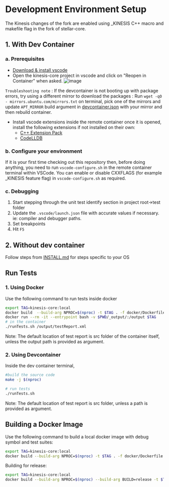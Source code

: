 # Development Environment Setup

The Kinesis changes of the fork are enabled using _KINESIS C++ macro and makefile flag in the fork of stellar-core.

## 1. With Dev Container

### a. Prerequisites
- [Download & install vscode](https://code.visualstudio.com/download)
- Open the kinesis-core project in vscode and click on "Reopen in Container" when asked. 
![image](https://user-images.githubusercontent.com/29750/203445568-939211f6-126f-4150-8b7e-d2b3360effff.png)

`Troubleshooting note` : If the devcontainer is not booting up with package errors, try using a different mirror to download the packages : Run `wget -qO - mirrors.ubuntu.com/mirrors.txt` on terminal, pick one of the mirrors and update `APT_MIRROR` build argument in [devcontainer.json](.devcontainer/devcontainer.json) with your mirror and then rebuild container.

- Install vscode extensions inside the remote container once it is opened, install the following extensions if not installed on their own:
    * [C++ Extension Pack](https://marketplace.visualstudio.com/items?itemName=ms-vscode.cpptools-extension-pack)
    * [CodeLLDB](https://marketplace.visualstudio.com/items?itemName=vadimcn.vscode-lldb)

### b. Configure your environment

If it is your first time checking out this repository then, before doing anything, you need to run `vscode-configure.sh` in the remote container terminal within VSCode. You can enable or disable CXXFLAGS (for example _KINESIS feature flag) in `vscode-configure.sh` as required. 

### c. Debugging

1. Start stepping through the unit test identify section in project root->test folder
2. Update the `.vscode/launch.json` file with accurate values if necessary. ie: compiler and debugger paths.
3. Set breakpoints
4. Hit `F5`

## 2. Without dev container 
Follow steps from [INSTALL.md](INSTALL.md) for steps specific to your OS


## Run Tests

### 1. Using Docker 
Use the following command to run tests inside docker 

```bash
export TAG=kinesis-core:local
docker build  --build-arg NPROC=$(nproc) -t $TAG . -f docker/Dockerfile.kinesis --target buildstage
docker run --rm -it --entrypoint bash -v $PWD/_output/:/output $TAG
# in the container
./runTests.sh /output/testReport.xml
```
Note: The default location of test report is src folder of the container itself, unless the output path is provided as argument.

### 2. Using Devcontainer
Inside the dev container terminal,
```bash 
#build the source code 
make -j $(nproc)

# run tests
./runTests.sh
```
Note: The default location of test report is src folder, unless a path is provided as argument.


## Building a Docker Image

Use the following command to build a local docker image with debug symbol and test suites:

```bash
export TAG=kinesis-core:local
docker build --build-arg NPROC=$(nproc) -t $TAG . -f docker/Dockerfile.kinesis
```

Building for release:
```bash
export TAG=kinesis-core:local
docker build --build-arg NPROC=$(nproc) --build-arg BUILD=release -t $TAG . -f docker/Dockerfile.kinesis
```

